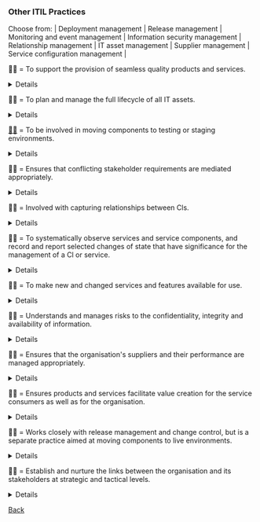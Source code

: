 ### Other ITIL Practices

Choose from: | Deployment management | Release management | Monitoring and event management | Information security management | Relationship management | IT asset management | Supplier management | Service configuration management |

:woman_shrugging: = To support the provision of seamless quality products and services.
<details>
Supplier Management = To support the provision of seamless quality products and services.
</details>

:man_shrugging: = To plan and manage the full lifecycle of all IT assets.
<details>
IT Asset Management = To plan and manage the full lifecycle of all IT assets.
</details>

[:woman_shrugging:](/answers/DeploymentManagement.md) = To be involved in moving components to testing or staging environments.
<details>
Deployment Management = To be involved in moving components to testing or staging environments.
</details>

:man_shrugging: = Ensures that conflicting stakeholder requirements are mediated appropriately.
<details>
Relationship Management = Ensures that conflicting stakeholder requirements are mediated appropriately.
</details>

:woman_shrugging: = Involved with capturing relationships between Cls.
<details>
Service Configuration Management = Involved with capturing relationships between Cls.
</details>

:man_shrugging: = To systematically observe services and service components, and record and report selected changes of state that have significance for the management of a Cl or service.
<details>
Monitoring and Event Management = To systematically observe services and service components, and record and report selected changes of state that have significance for the management of a Cl or service.
</details>

:woman_shrugging: = To make new and changed services and features available for use.
<details>
Release Management = To make new and changed services and features available for use.
</details>

:man_shrugging: = Understands and manages risks to the confidentiality, integrity and availability of information.
<details>
Information Security Management = Understands and manages risks to the confidentiality, integrity and availability of information.
</details>

:woman_shrugging: = Ensures that the organisation's suppliers and their performance are managed appropriately.
<details>
Supplier Management = Ensures that the organisation's suppliers and their performance are managed appropriately.
</details>

:man_shrugging: = Ensures products and services facilitate value creation for the service consumers as well as for the organisation.
<details>
Relationship Management = Ensures products and services facilitate value creation for the service consumers as well as for the organisation.
</details>

:woman_shrugging: = Works closely with release management and change control, but is a separate practice aimed at moving components to live environments.
<details>
Deployment Management = Works closely with release management and change control, but is a separate practice aimed at moving components to live environments.
</details>

:man_shrugging: = Establish and nurture the links between the organisation and its stakeholders at strategic and tactical levels.
<details>
Relationship Management = Establish and nurture the links between the organisation and its stakeholders at strategic and tactical levels.
</details>

[Back](README.md)
